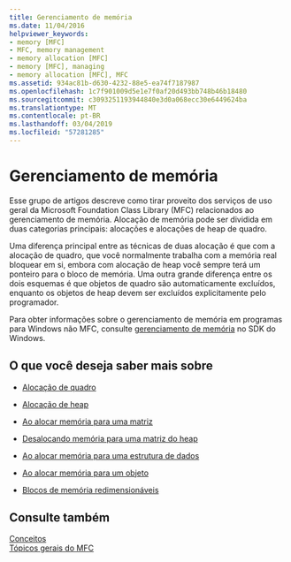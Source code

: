 ```yaml
---
title: Gerenciamento de memória
ms.date: 11/04/2016
helpviewer_keywords:
- memory [MFC]
- MFC, memory management
- memory allocation [MFC]
- memory [MFC], managing
- memory allocation [MFC], MFC
ms.assetid: 934ac81b-d630-4232-88e5-ea74f7187987
ms.openlocfilehash: 1c7f901009d5e1e7f0af20d493bb748b46b18480
ms.sourcegitcommit: c3093251193944840e3d0a068ecc30e6449624ba
ms.translationtype: MT
ms.contentlocale: pt-BR
ms.lasthandoff: 03/04/2019
ms.locfileid: "57281285"
---
```

# <a name="memory-management"></a>Gerenciamento de memória

Esse grupo de artigos descreve como tirar proveito dos serviços de uso geral da Microsoft Foundation Class Library (MFC) relacionados ao gerenciamento de memória. Alocação de memória pode ser dividida em duas categorias principais: alocações e alocações de heap de quadro.

Uma diferença principal entre as técnicas de duas alocação é que com a alocação de quadro, que você normalmente trabalha com a memória real bloquear em si, embora com alocação de heap você sempre terá um ponteiro para o bloco de memória. Uma outra grande diferença entre os dois esquemas é que objetos de quadro são automaticamente excluídos, enquanto os objetos de heap devem ser excluídos explicitamente pelo programador.

Para obter informações sobre o gerenciamento de memória em programas para Windows não MFC, consulte [gerenciamento de memória](/windows/desktop/memory/memory-management) no SDK do Windows.

## <a name="what-do-you-want-to-know-more-about"></a>O que você deseja saber mais sobre

- [Alocação de quadro](../mfc/memory-management-frame-allocation.md)

- [Alocação de heap](../mfc/memory-management-heap-allocation.md)

- [Ao alocar memória para uma matriz](../mfc/memory-management-examples.md)

- [Desalocando memória para uma matriz do heap](../mfc/memory-management-examples.md)

- [Ao alocar memória para uma estrutura de dados](../mfc/memory-management-examples.md)

- [Ao alocar memória para um objeto](../mfc/memory-management-examples.md)

- [Blocos de memória redimensionáveis](../mfc/memory-management-resizable-memory-blocks.md)

## <a name="see-also"></a>Consulte também

[Conceitos](../mfc/mfc-concepts.md)<br/>
[Tópicos gerais do MFC](../mfc/general-mfc-topics.md)
